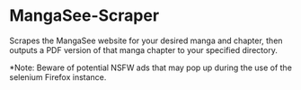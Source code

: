 # MangaSee-Scraper
Scrapes the MangaSee website for your desired manga and chapter, then outputs a PDF version of that manga chapter to your specified directory.

*Note: Beware of potential NSFW ads that may pop up during the use of the selenium Firefox instance.
